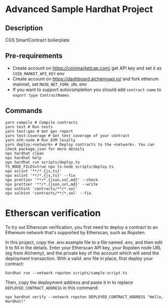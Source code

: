 # Advanced Sample Hardhat Project

## Description

CGS SmartContract boilerplate

## Pre-requirements

* Create account on https://coinmarketcap.com/ get API key and set it as `COIN_MARKET_API_KEY` env
* Create account on https://dashboard.alchemyapi.io/ and fork etherum mainnet, set `MAIN_NET_FORK_URL` env
* If you want to support autocompletion you should add `contract-name` to `export type ContractNames`  

## Commands  

```shell
yarn compile # Compile contracts
yarn test # Run tests
yarn test:gas # Get gas report
yarn test:coverage # Get test coverage of your contract
yarn eth-node # Run EVM locally
yarn deploy:<network> # Deploy contracts to the <network>. You can check package.json for more details
npx hardhat clean
npx hardhat help
npx hardhat run scripts/deploy.ts
TS_NODE_FILES=true npx ts-node scripts/deploy.ts
npx eslint '**/*.{js,ts}'
npx eslint '**/*.{js,ts}' --fix
npx prettier '**/*.{json,sol,md}' --check
npx prettier '**/*.{json,sol,md}' --write
npx solhint 'contracts/**/*.sol'
npx solhint 'contracts/**/*.sol' --fix
```

# Etherscan verification

To try out Etherscan verification, you first need to deploy a contract to an Ethereum network that's supported by Etherscan, such as Ropsten.

In this project, copy the .env.example file to a file named .env, and then edit it to fill in the details. Enter your Etherscan API key, your Ropsten node URL (eg from Alchemy), and the private key of the account which will send the deployment transaction. With a valid .env file in place, first deploy your contract:

```shell
hardhat run --network ropsten scripts/sample-script.ts
```

Then, copy the deployment address and paste it in to replace `DEPLOYED_CONTRACT_ADDRESS` in this command:

```shell
npx hardhat verify --network ropsten DEPLOYED_CONTRACT_ADDRESS "Hello, Hardhat!"
```
